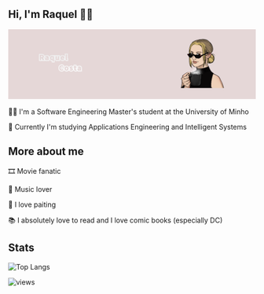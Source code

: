 ## Hi, I'm Raquel 👋✨

![alt text](https://github.com/chelesgaroth/chelesgaroth/blob/main/Drawing%20(1).png)

👩‍💻 I'm a Software Engineering Master's student at the University of Minho

📖 Currently I'm studying Applications Engineering and Intelligent Systems


## More about me 

🎞️ Movie fanatic 

🎵 Music lover

🎨 I love paiting

📚 I absolutely love to read and I love comic books (especially DC) 

## Stats 

![Top Langs](https://github-readme-stats.vercel.app/api/top-langs/?username=mdfarhaan&layout=compact)

![views](https://komarev.com/ghpvc/?username=your-github-username)
  
  
<!--
**chelesgaroth/chelesgaroth** is a ✨ _special_ ✨ repository because its `README.md` (this file) appears on your GitHub profile.

Here are some ideas to get you started:

- 🔭 I’m currently working on ...
- 🌱 I’m currently learning ...
- 👯 I’m looking to collaborate on ...
- 🤔 I’m looking for help with ...
- 💬 Ask me about ...
- 📫 How to reach me: ...
- 😄 Pronouns: ...
- ⚡ Fun fact: ...
-->
